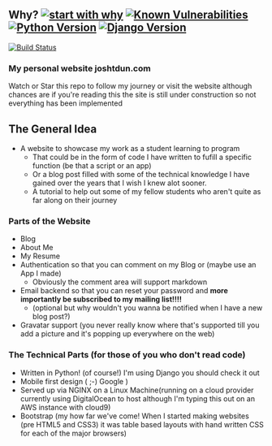 ## Why? [![start with why](https://img.shields.io/badge/start%20with-why%3F-brightgreen.svg?style=flat)](http://www.ted.com/talks/simon_sinek_how_great_leaders_inspire_action) [![Known Vulnerabilities](https://snyk.io/test/github/joshtdun/joshtdun.com/badge.svg?targetFile=requirements.txt)](https://snyk.io/test/github/joshtdun/joshtdun.com?targetFile=requirements.txt) [![Python Version](https://img.shields.io/badge/python-3.6-brightgreen.svg)](https://python.org) [![Django Version](https://img.shields.io/badge/django-2.15-brightgreen.svg)](https://djangoproject.com)
[![Build Status](https://travis-ci.com/joshtdun/joshtdun.com.svg?branch=master)](https://travis-ci.com/joshtdun/joshtdun.com)
### My personal website joshtdun.com 
Watch or Star this repo to follow my journey or visit the
website although chances are if you're reading this the site is still
under construction so not everything has been implemented

## The General Idea

* A website to showcase my work as a student learning to program
  * That could be in the form of code I have written to fufill a 
specific function (be that a script or an app)
  * Or a blog post filled with some of the technical knowledge I 
have gained over the years that I wish I knew alot sooner.
  * A tutorial to help out some of my fellow students who aren't
quite as far along on their journey

### Parts of the Website
* Blog
* About Me
* My Resume
* Authentication so that you can comment on my Blog or 
(maybe use an App I made)
  * Obviously the comment area will support markdown
* Email backend so that you can reset your password and 
**more importantly be subscribed to my mailing list!!!!**
  * (optional but why wouldn't you wanna be notified when I have a 
new blog post?)
* Gravatar support (you never really know where that's supported 
till you add a picture and it's popping up everywhere on the web)

### The Technical Parts (for those of you who don't read code)
* Written in Python! (of course!) I'm using Django you should 
check it out
* Mobile first design ( ;-) Google )
* Served up via NGINX on a Linux Machine(running on a cloud 
provider currently using DigitalOcean to host although I'm 
typing this out on an AWS instance with cloud9)
* Bootstrap (my how far we've come! When I started making websites 
(pre HTML5 and CSS3) it was table based layouts with hand written 
CSS for each of the major browsers)